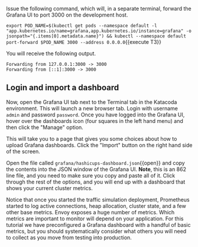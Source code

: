 
Issue the following command, which will, in a separate terminal, forward the Grafana UI to port 3000 on the development host.

`export POD_NAME=$(kubectl get pods --namespace default -l "app.kubernetes.io/name=grafana,app.kubernetes.io/instance=grafana" -o jsonpath="{.items[0].metadata.name}") && kubectl --namespace default port-forward $POD_NAME 3000 --address 0.0.0.0`{{execute T3}}

You will receive the following output.

```plaintext
Forwarding from 127.0.0.1:3000 -> 3000
Forwarding from [::1]:3000 -> 3000
```

## Login and import a dashboard

Now, open the Grafana UI tab next to the Terminal tab in the Katacoda environment. This will launch a new browser tab. Login with
username `admin` and password `password`. Once you
have logged into the Grafana UI, hover over the dashboards
icon (four squares in the left hand menu) and then click
the "Manage" option.

This will take you to a page that gives you some choices
about how to upload Grafana dashboards. Click the "Import"
button on the right hand side of the screen.

Open the file called `grafana/hashicups-dashboard.json`{{open}}
and copy the contents into the JSON window of the Grafana UI. **Note**,
this is an 862 line file, and you need to make sure you copy and paste all of it.
Click through the rest of the options, and you will end up with
a dashboard that shows your current cluster metrics.

Notice that once you started the traffic simulation deployment,
Prometheus started to log active connections, heap allocation,
cluster state, and a few other base metrics. Envoy exposes a
huge number of metrics. Which metrics are important to monitor
will depend on your application. For this tutorial we have
preconfigured a Grafana dashboard with a handful
of basic metrics, but you should systematically consider what others
you will need to collect as you move from testing into production.



